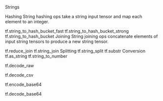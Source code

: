 Strings

Hashing
String hashing ops take a string input tensor and map each element to an integer.

tf.string_to_hash_bucket_fast
tf.string_to_hash_bucket_strong
tf.string_to_hash_bucket
Joining
String joining ops concatenate elements of input string tensors to produce a new string tensor.

tf.reduce_join
tf.string_join
Splitting
tf.string_split
tf.substr
Conversion
tf.as_string
tf.string_to_number

tf.decode_raw

tf.decode_csv

tf.encode_base64

tf.decode_base64